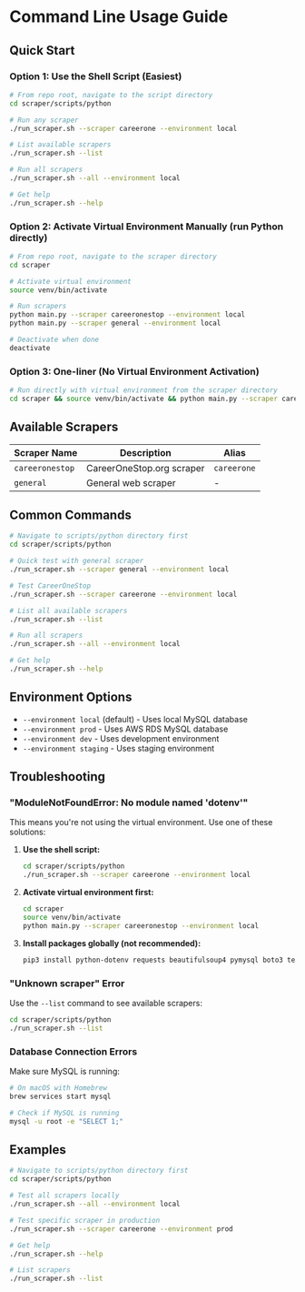 # Command Line Usage Guide

## Quick Start

### **Option 1: Use the Shell Script (Easiest)**
```bash
# From repo root, navigate to the script directory
cd scraper/scripts/python

# Run any scraper
./run_scraper.sh --scraper careerone --environment local

# List available scrapers
./run_scraper.sh --list

# Run all scrapers
./run_scraper.sh --all --environment local

# Get help
./run_scraper.sh --help
```

### **Option 2: Activate Virtual Environment Manually (run Python directly)**
```bash
# From repo root, navigate to the scraper directory
cd scraper

# Activate virtual environment
source venv/bin/activate

# Run scrapers
python main.py --scraper careeronestop --environment local
python main.py --scraper general --environment local

# Deactivate when done
deactivate
```

### **Option 3: One-liner (No Virtual Environment Activation)**
```bash
# Run directly with virtual environment from the scraper directory
cd scraper && source venv/bin/activate && python main.py --scraper careeronestop --environment local
```

## Available Scrapers

| Scraper Name | Description | Alias |
|--------------|-------------|-------|
| `careeronestop` | CareerOneStop.org scraper | `careerone` |
| `general` | General web scraper | - |


## Common Commands

```bash
# Navigate to scripts/python directory first
cd scraper/scripts/python

# Quick test with general scraper
./run_scraper.sh --scraper general --environment local

# Test CareerOneStop
./run_scraper.sh --scraper careerone --environment local

# List all available scrapers
./run_scraper.sh --list

# Run all scrapers
./run_scraper.sh --all --environment local

# Get help
./run_scraper.sh --help
```

## Environment Options

- `--environment local` (default) - Uses local MySQL database
- `--environment prod` - Uses AWS RDS MySQL database
- `--environment dev` - Uses development environment
- `--environment staging` - Uses staging environment

## Troubleshooting

### **"ModuleNotFoundError: No module named 'dotenv'"**
This means you're not using the virtual environment. Use one of these solutions:

1. **Use the shell script:**
   ```bash
   cd scraper/scripts/python
   ./run_scraper.sh --scraper careerone --environment local
   ```

2. **Activate virtual environment first:**
   ```bash
   cd scraper
   source venv/bin/activate
   python main.py --scraper careeronestop --environment local
   ```

3. **Install packages globally (not recommended):**
   ```bash
   pip3 install python-dotenv requests beautifulsoup4 pymysql boto3 tenacity
   ```

### **"Unknown scraper" Error**
Use the `--list` command to see available scrapers:
```bash
cd scraper/scripts/python
./run_scraper.sh --list
```

### **Database Connection Errors**
Make sure MySQL is running:
```bash
# On macOS with Homebrew
brew services start mysql

# Check if MySQL is running
mysql -u root -e "SELECT 1;"
```

## Examples

```bash
# Navigate to scripts/python directory first
cd scraper/scripts/python

# Test all scrapers locally
./run_scraper.sh --all --environment local

# Test specific scraper in production
./run_scraper.sh --scraper careerone --environment prod

# Get help
./run_scraper.sh --help

# List scrapers
./run_scraper.sh --list
```
